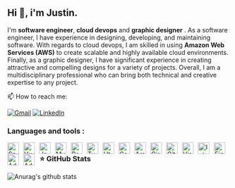 ## Hi 👋, i'm Justin.

I'm **software engineer**, **cloud devops** and **graphic designer** .
As a software engineer, I have experience in designing, developing, and maintaining software. 
With regards to cloud devops, I am skilled in using **Amazon Web Services (AWS)** to create scalable and highly available cloud environments.
Finally, as a graphic designer, I have significant experience in creating attractive and compelling designs for a variety of projects.
Overall, I am a multidisciplinary professional who can bring both technical and creative expertise to any project.

📫 How to reach me:

[![Gmail](https://img.shields.io/badge/Gmail-D14836?style=for-the-badge&logo=gmail&logoColor=white)](justin.adjassem@gmail.com)
[![LinkedIn](https://img.shields.io/badge/linkedin-%230077B5.svg?style=for-the-badge&logo=linkedin&logoColor=white)](https://www.linkedin.com/in/yao-fiawomo-justin/)

### Languages and tools :

[<img align="left" width="26px" alt="Spring boot" src="https://cdn.jsdelivr.net/gh/devicons/devicon/icons/spring/spring-original.svg"  style="padding-right: 10px;  margin:0;" />][github]
[<img align="left" width="26px" alt="VueJs" src="https://cdn.jsdelivr.net/gh/devicons/devicon/icons/vuejs/vuejs-original.svg" style="padding-right: 10px; margin:0px;" />][github]
[<img align="left" width="26px" alt="Javascript" src="https://cdn.jsdelivr.net/gh/devicons/devicon/icons/javascript/javascript-original.svg" style="padding-right: 10px; margin:0px;"  />][github]
[<img align="left" alt="MySQL" width="26px" src="https://cdn.jsdelivr.net/gh/devicons/devicon/icons/mysql/mysql-original.svg" style="padding-right:10px; margin:0px;" />][github]
[<img align="left" alt="PostgreSQL" width="26px" src="https://cdn.jsdelivr.net/gh/devicons/devicon/icons/postgresql/postgresql-original.svg" style="padding-right:10px; margin:0px;" />][github]
[<img align="left" width="26px" alt="Typescript" src="https://cdn.jsdelivr.net/gh/devicons/devicon/icons/typescript/typescript-original.svg"  style="padding-right: 10px; margin:0px;" />][github]
[<img align="left" width="26px" alt="Html 5" src="https://cdn.jsdelivr.net/gh/devicons/devicon/icons/html5/html5-original.svg" style="padding-right: 10px; margin:0px;" />][github]
[<img align="left" width="26px" alt="Css 3" src="https://cdn.jsdelivr.net/gh/devicons/devicon/icons/css3/css3-original.svg" style="padding-right: 10px; margin:0px;" />][github]
[<img align="left" width="26px" alt="Amazon Web Services" src="https://cdn.jsdelivr.net/gh/devicons/devicon/icons/amazonwebservices/amazonwebservices-original.svg" style="padding-right: 10px; margin:0px;" />][github]
[<img align="left" width="26px" alt="CircleCi" src="https://cdn.jsdelivr.net/gh/devicons/devicon/icons/circleci/circleci-plain.svg" style="padding-right: 10px; margin:0px;" />][github]
[<img align="left" width="26px" alt="Git" src="https://cdn.jsdelivr.net/gh/devicons/devicon/icons/git/git-original.svg" style="padding-right: 10px; margin:0px;" />][github]
[<img align="left" width="26px" alt="Visual Studio Code" src="https://cdn.jsdelivr.net/gh/devicons/devicon/icons/vscode/vscode-original.svg" style="padding-right: 10px; margin:0px;" />][github]
[<img align="left" width="26px" alt="Intelij" src="https://cdn.jsdelivr.net/gh/devicons/devicon/icons/intellij/intellij-original.svg" style="padding-right: 10px; margin:0px;" />][github]
[<img align="left" width="26px" alt="Figma" src="https://cdn.jsdelivr.net/gh/devicons/devicon/icons/figma/figma-original.svg" style="padding-right: 10px; margin:0px;" />][github]
[<img align="left" width="26px" alt="Adobe Illustrator" src="https://cdn.jsdelivr.net/gh/devicons/devicon/icons/illustrator/illustrator-plain.svg" style="padding-right: 10px; margin:0px;" />][github]
[<img align="left" width="26px" alt="Adobe Photoshop" src="https://cdn.jsdelivr.net/gh/devicons/devicon/icons/photoshop/photoshop-plain.svg" style="padding-right: 11px; margin:0px;" />][github]

### ⭐ GitHub Stats
![Anurag's github stats](https://github-readme-stats.vercel.app/api?username=justinadjassem)

[github]: https://github.com/justinadjassem
